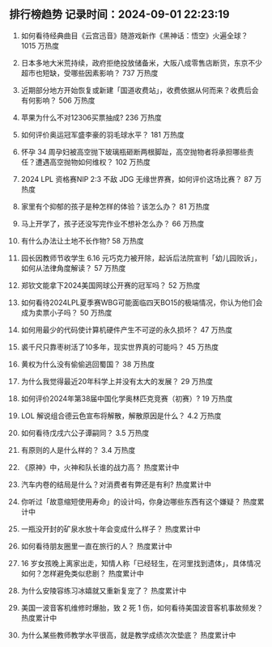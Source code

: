 
## 排行榜趋势 记录时间：2024-09-01 22:23:19
  
  1. 如何看待经典曲目《云宫迅音》随游戏新作《黑神话：悟空》火遍全球？ 1015 万热度
    
  2. 日本多地大米荒持续，政府拒绝投放储备米，大阪八成零售店断货，东京不少超市也短缺，受哪些因素影响？ 737 万热度
    
  3. 近期部分地方开始恢复或新建「国道收费站」，收费依据从何而来？收费后会有何影响？ 506 万热度
    
  4. 苹果为什么不对12306买票抽成? 236 万热度
    
  5. 如何评价奥运冠军盛李豪的羽毛球水平？ 181 万热度
    
  6. 怀孕 34 周孕妇被高空抛下玻璃瓶砸断两根脚趾，高空抛物者将承担哪些责任？遭遇高空抛物如何维权？ 102 万热度
    
  7. 2024 LPL 资格赛NIP 2:3 不敌 JDG 无缘世界赛，如何评价这场比赛？ 87 万热度
    
  8. 家里有个抑郁的孩子是种怎样的体验？该怎么办？ 81 万热度
    
  9. 马上开学了，孩子还没写完作业不想补怎么办？ 66 万热度
    
  10. 有什么办法让土地不长作物? 58 万热度
    
  11. 园长因教师节收学生 6.16 元巧克力被开除，起诉后法院宣判「幼儿园败诉」，如何从法律角度解读？ 57 万热度
    
  12. 郑钦文能拿下2024美国网球公开赛的冠军吗？ 52 万热度
    
  13. 如何看待2024LPL夏季赛WBG可能面临四天BO15的极端情况，你认为他们会成为卖票小子吗？ 50 万热度
    
  14. 如何用最少的代码使计算机硬件产生不可逆的永久损坏？ 47 万热度
    
  15. 裘千尺只靠枣树活了10多年，现实世界真的可能吗？ 45 万热度
    
  16. 黄权为什么没有偷偷逃回蜀国？ 38 万热度
    
  17. 为什么我觉得最近20年科学上并没有太大的发展？ 29 万热度
    
  18. 如何评价2024年第38届中国化学奥林匹克竞赛（初赛）? 19 万热度
    
  19. LOL 解说组合德云色宣布将解散，解散原因是什么？ 4.2 万热度
    
  20. 如何看待戊戌六公子谭嗣同？ 3.5 万热度
    
  21. 有原则的人是什么样的？ 3.4 万热度
    
  22. 《原神》中，火神和队长谁的战力高？ 热度累计中
    
  23. 汽车内卷的结局是什么？对消费者有弊还是有利? 热度累计中
    
  24. 你听过「故意缩短使用寿命」的设计吗，你身边哪些东西有这个嫌疑？ 热度累计中
    
  25. 一瓶没开封的矿泉水放十年会变成什么样子？ 热度累计中
    
  26. 如何看待朋友圈里一直在旅行的人？ 热度累计中
    
  27. 16 岁女孩晚上离家出走，知情人称「已经轻生，在河里找到遗体」，具体情况如何？怎样避免类似悲剧？ 热度累计中
    
  28. 为什么安陵容练习冰嬉就又重新复宠了？ 热度累计中
    
  29. 美国一波音客机维修时爆胎，致 2 死 1 伤，如何看待美国波音客机事故频发？ 热度累计中
    
  30. 为什么某些教师教学水平很高，就是教学成绩次次垫底？ 热度累计中
    